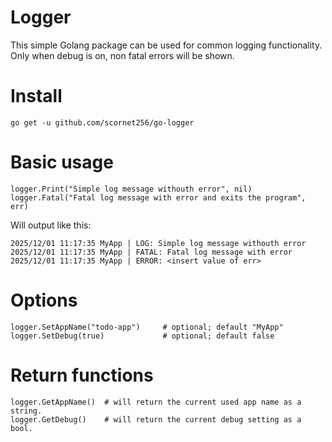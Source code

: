 # Logger

This simple Golang package can be used for common logging functionality.
Only when debug is on, non fatal errors will be shown.

# Install
```
go get -u github.com/scornet256/go-logger
```

# Basic usage
```
logger.Print("Simple log message withouth error", nil)
logger.Fatal("Fatal log message with error and exits the program", err)
```
Will output like this:
```
2025/12/01 11:17:35 MyApp | LOG: Simple log message withouth error
2025/12/01 11:17:35 MyApp | FATAL: Fatal log message with error
2025/12/01 11:17:35 MyApp | ERROR: <insert value of err> 
```

# Options
```
logger.SetAppName("todo-app")     # optional; default "MyApp"
logger.SetDebug(true)             # optional; default false
```

# Return functions
```
logger.GetAppName()  # will return the current used app name as a string.
logger.GetDebug()    # will return the current debug setting as a bool.
